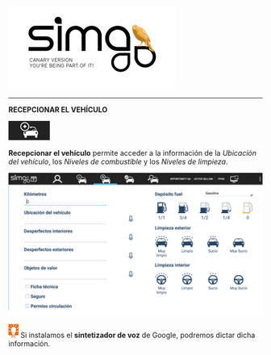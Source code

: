 ![sima2](images/es-ES_simacanaryversionbn.png)    
  
---  
  
**RECEPCIONAR EL VEHÍCULO**  
  

![](Images/en-EN_VehicleReception.png)


**Recepcionar el vehículo** permite acceder a la información de la _Ubicación del vehículo_, los _Niveles de combustible_ y los _Niveles de limpieza_.    
  
![Recogida del vehí­culo](images/es-ES_mobileworkshop_vehiclereception.png)    
  

![](Images/es-ES_idea.png) Si instalamos el **sintetizador de voz** de Google, podremos dictar dicha información.    
  
  

